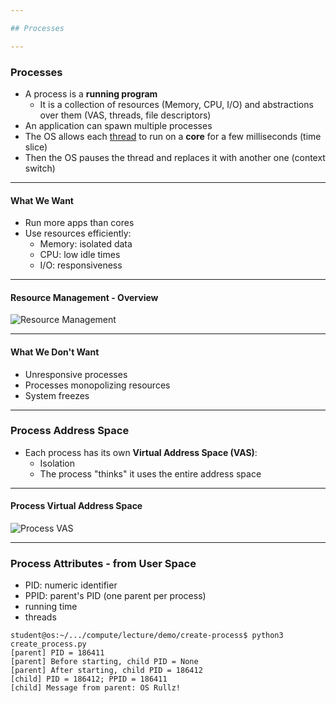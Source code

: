 ```yaml
---

## Processes

---
```


### Processes

* A process is a **running program**
  * It is a collection of resources (Memory, CPU, I/O) and abstractions over them (VAS, threads, file descriptors)
* An application can spawn multiple processes
* The OS allows each [thread](./threads.md) to run on a **core** for a few milliseconds (time slice)
* Then the OS pauses the thread and replaces it with another one (context switch)

----

#### What We Want

* Run more apps than cores
* Use resources efficiently:
  * Memory: isolated data
  * CPU: low idle times
  * I/O: responsiveness

----

#### Resource Management - Overview

![Resource Management](media/resource-management.svg)

----

#### What We Don't Want

* Unresponsive processes
* Processes monopolizing resources
* System freezes

---

### Process Address Space

* Each process has its own **Virtual Address Space (VAS)**:
  * Isolation
  * The process "thinks" it uses the entire address space

----

#### Process Virtual Address Space

![Process VAS](media/vas.svg)

---

### Process Attributes - from User Space

* PID: numeric identifier
* PPID: parent's PID (one parent per process)
* running time
* threads

```console
student@os:~/.../compute/lecture/demo/create-process$ python3 create_process.py
[parent] PID = 186411
[parent] Before starting, child PID = None
[parent] After starting, child PID = 186412
[child] PID = 186412; PPID = 186411
[child] Message from parent: OS Rullz!
```
